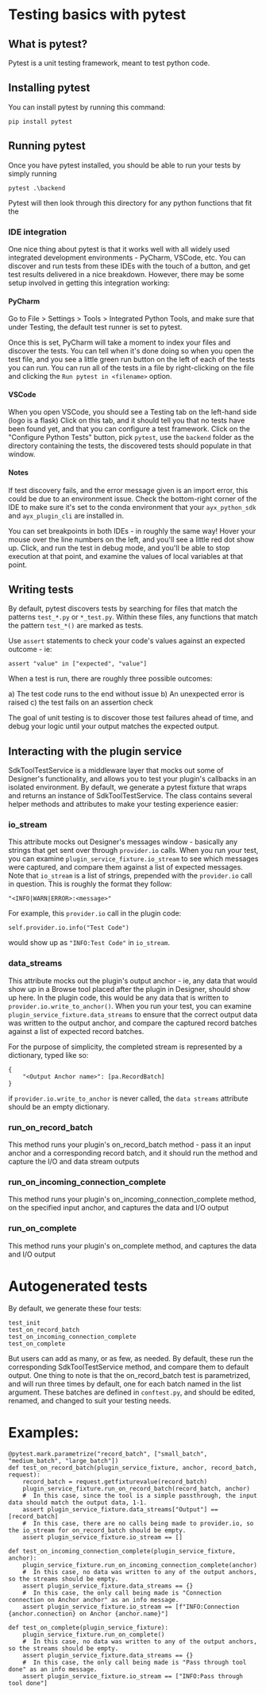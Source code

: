 # Testing basics with pytest

## What is pytest?

Pytest is a unit testing framework, meant to test python code.

## Installing pytest

You can install pytest by running this command:

`pip install pytest`

## Running pytest

Once you have pytest installed, you should be able to run your tests by simply running

`pytest .\backend`

Pytest will then look through this directory for any python functions that fit the 

### IDE integration

One nice thing about pytest is that it works well with all widely used integrated development environments - PyCharm, VSCode, etc.
You can discover and run tests from these IDEs with the touch of a button, and get test results delivered in a nice breakdown.
However, there may be some setup involved in getting this integration working:

#### PyCharm

Go to File > Settings > Tools > Integrated Python Tools, and make sure that under Testing, the default test runner is set to pytest.

Once this is set, PyCharm will take a moment to index your files and discover the tests. You can tell when it's done doing so when you open the test file, and you see a little green run button on the left of each of the tests you can run.
You can run all of the tests in a file by right-clicking on the file and clicking the `Run pytest in <filename>` option.

#### VSCode

When you open VSCode, you should see a Testing tab on the left-hand side (logo is a flask)
Click on this tab, and it should tell you that no tests have been found yet, and that you can configure a test framework.
Click on the "Configure Python Tests" button, pick `pytest`, use the `backend` folder as the directory containing the tests, the discovered tests should populate in that window.

#### Notes

If test discovery fails, and the error message given is an import error, this could be due to an environment issue.
Check the bottom-right corner of the IDE to make sure it's set to the conda environment that your `ayx_python_sdk` and `ayx_plugin_cli` are installed in. 

You can set breakpoints in both IDEs - in roughly the same way! Hover your mouse over the line numbers on the left, and you'll see a little red dot show up.
Click, and run the test in debug mode, and you'll be able to stop execution at that point, and examine the values of local variables at that point. 

## Writing tests

By default, pytest discovers tests by searching for files that match the patterns `test_*.py` or `*_test.py`.
Within these files, any functions that match the pattern `test_*()` are marked as tests.

Use `assert` statements to check your code's values against an expected outcome - ie:

```
assert "value" in ["expected", "value"]
```

When a test is run, there are roughly three possible outcomes: 

a) The test code runs to the end without issue 
b) An unexpected error is raised 
c) the test fails on an assertion check

The goal of unit testing is to discover those test failures ahead of time, and debug your logic until your output matches the expected output. 

## Interacting with the plugin service

SdkToolTestService is a middleware layer that mocks out some of Designer's functionality, and allows you to test your plugin's callbacks in an isolated environment.
By default, we generate a pytest fixture that wraps and returns an instance of SdkToolTestService.
The class contains several helper methods and attributes to make your testing experience easier:

### io_stream

This attribute mocks out Designer's messages window - basically any strings that get sent over through `provider.io` calls.
When you run your test, you can examine `plugin_service_fixture.io_stream` to see which messages were captured, and compare them against a list of expected messages.
Note that `io_stream` is a list of strings, prepended with the `provider.io` call in question. This is roughly the format they follow:

`"<INFO|WARN|ERROR>:<message>"`

For example, this `provider.io` call in the plugin code:

`self.provider.io.info("Test Code")`

would show up as `"INFO:Test Code"` in `io_stream`. 

### data_streams

This attribute mocks out the plugin's output anchor - ie, any data that would show up in a Browse tool placed after the plugin in Designer, should show up here.
In the plugin code, this would be any data that is written to `provider.io.write_to_anchor()`. 
When you run your test, you can examine `plugin_service_fixture.data_streams` to ensure that the correct output data was written to the output anchor,
and compare the captured record batches against a list of expected record batches.   

For the purpose of simplicity, the completed stream is represented by a dictionary, typed like so:
```
{
    "<Output Anchor name>": [pa.RecordBatch]
}
```

if `provider.io.write_to_anchor` is never called, the `data streams` attribute should be an empty dictionary.

### run_on_record_batch

This method runs your plugin's on_record_batch method - pass it an input anchor and a corresponding record batch, and it should run the method and capture the I/O and data stream outputs

### run_on_incoming_connection_complete

This method runs your plugin's on_incoming_connection_complete method, on the specified input anchor, and captures the data and I/O output

### run_on_complete

This method runs your plugin's on_complete method, and captures the data and I/O output

# Autogenerated tests

By default, we generate these four tests:

```
test_init
test_on_record_batch
test_on_incoming_connection_complete
test_on_complete
```

But users can add as many, or as few, as needed. By default, these run the corresponding SdkToolTestService method, and compare them to default output.
One thing to note is that the on_record_batch test is parametrized, and will run three times by default, one for each batch named in the list argument.
These batches are defined in `conftest.py`, and should be edited, renamed, and changed to suit your testing needs. 


# Examples:

```
@pytest.mark.parametrize("record_batch", ["small_batch", "medium_batch", "large_batch"])
def test_on_record_batch(plugin_service_fixture, anchor, record_batch, request):
    record_batch = request.getfixturevalue(record_batch)
    plugin_service_fixture.run_on_record_batch(record_batch, anchor)
    #  In this case, since the tool is a simple passthrough, the input data should match the output data, 1-1.
    assert plugin_service_fixture.data_streams["Output"] == [record_batch]
    #  In this case, there are no calls being made to provider.io, so the io_stream for on_record_batch should be empty.
    assert plugin_service_fixture.io_stream == []
```

```
def test_on_incoming_connection_complete(plugin_service_fixture, anchor):
    plugin_service_fixture.run_on_incoming_connection_complete(anchor)
    #  In this case, no data was written to any of the output anchors, so the streams should be empty.
    assert plugin_service_fixture.data_streams == {}
    #  In this case, the only call being made is "Connection connection on Anchor anchor" as an info message.
    assert plugin_service_fixture.io_stream == [f"INFO:Connection {anchor.connection} on Anchor {anchor.name}"]
```

```
def test_on_complete(plugin_service_fixture):
    plugin_service_fixture.run_on_complete()
    #  In this case, no data was written to any of the output anchors, so the streams should be empty.
    assert plugin_service_fixture.data_streams == {}
    #  In this case, the only call being made is "Pass through tool done" as an info message.
    assert plugin_service_fixture.io_stream == ["INFO:Pass through tool done"]
```